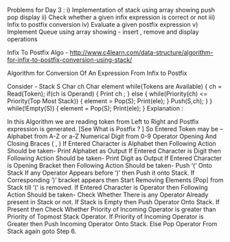 Problems for Day 3 : 
i) Implementation of stack using array showing push pop display
ii) Check whether a given infix expression is correct or not
iii) Infix to postfix conversion
iv) Evaluate a given postfix expression
v) Implement Queue using array showing - insert , remove and display operations

Infix To Postfix Algo - http://www.c4learn.com/data-structure/algorithm-for-infix-to-postfix-conversion-using-stack/


Algorithm for Conversion Of An Expression From Infix to Postfix

Consider -
    Stack S
    Char  ch
    Char  element
while(Tokens are Available)
 {
     ch = Read(Token);
     if(ch is Operand)
       {
       Print ch ;
       }
     else
       {
       while(Priority(ch) <= Priority(Top Most Stack))
            {
            element = Pop(S);
            Print(ele);
            }
       Push(S,ch);
       }
}
while(!Empty(S))
{
element = Pop(S);
Print(ele);
}
Explanation :

In this Algorithm we are reading token from Left to Right and Postfix expression is generated. [See What is Postfix ? ]
So Entered Token may be –
Alphabet from A-Z or a-Z
Numerical Digit from 0-9
Operator
Opening And Closing Braces ( , )
If Entered Character is Alphabet then Following Action Should be taken-
Print Alphabet as Output
If Entered Character is Digit then Following Action Should be taken-
Print Digit as Output
If Entered Character is Opening Bracket then Following Action Should be taken-
Push ‘(‘ Onto Stack
If any Operator Appears before ‘)’ then Push it onto Stack.
If Corresponding ‘)’ bracket appears then Start Removing Elements [Pop] from Stack till ‘(‘ is removed.
If Entered Character is Operator then Following Action Should be taken-
Check Whether There is any Operator Already present in Stack or not.
If Stack is Empty then Push Operator Onto Stack.
If Present then Check Whether Priority of Incoming Operator is greater than Priority of Topmost Stack Operator.
If Priority of Incoming Operator is Greater then Push Incoming Operator Onto Stack.
Else Pop Operator From Stack again goto Step 6.
